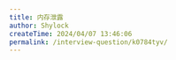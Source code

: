 ```yaml
---
title: 内存泄露
author: Shylock
createTime: 2024/04/07 13:46:06
permalink: /interview-question/k0784tyv/
---
```

